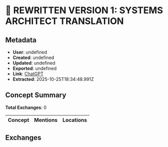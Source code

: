 # **🔁 REWRITTEN VERSION 1: SYSTEMS ARCHITECT TRANSLATION**

## Metadata

- **User**: undefined
- **Created**: undefined
- **Updated**: undefined
- **Exported**: undefined
- **Link**: [ChatGPT](undefined)
- **Extracted**: 2025-10-25T18:34:48.991Z

## Concept Summary

**Total Exchanges**: 0

| Concept | Mentions | Locations |
|---------|----------|----------|

## Exchanges

